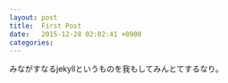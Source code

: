 ```yaml
---
layout: post
title:  First Post
date:   2015-12-28 02:02:41 +0900
categories: 
---
```


みながすなるjekyllというものを我もしてみんとてするなり。
